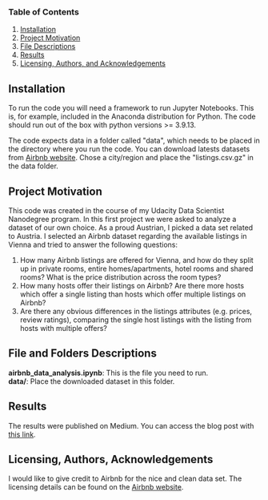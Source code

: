 ### Table of Contents

1. [Installation](#installation)
2. [Project Motivation](#motivation)
3. [File Descriptions](#files)
4. [Results](#results)
5. [Licensing, Authors, and Acknowledgements](#licensing)

## Installation <a name="installation"></a>
To run the code you will need a framework to run Jupyter Notebooks. This is, for example, included in the Anaconda distribution for Python. The code should run out of the box with python versions >= 3.9.13.

The code expects data in a folder called "data", which needs to be placed in the directory where you run the code. You can download  latests datasets from [Airbnb website](http://insideairbnb.com/get-the-data/). Chose a city/region and place the "listings.csv.gz" in the data folder.
## Project Motivation<a name="motivation"></a>
This code was created in the course of my Udacity Data Scientist Nanodegree program. In this first project we were asked to analyze a dataset of our own choice. As a proud Austrian, I picked a data set related to Austria. I selected an Airbnb dataset regarding the available listings in Vienna and tried to answer the following questions:

1) How many Airbnb listings are offered for Vienna, and how do they split up in private rooms, entire homes/apartments, hotel rooms and shared rooms? What is the price distribution across the room types?
2) How many hosts offer their listings on Airbnb? Are there more hosts which offer a single listing than hosts which offer multiple listings on Airbnb?
3) Are there any obvious differences in the listings attributes (e.g. prices, review ratings), comparing the single host listings with the listing from hosts with multiple offers?
## File and Folders Descriptions <a name="files"></a>
**airbnb_data_analysis.ipynb**: This is the file you need to run.  
**data/**: Place the downloaded dataset in this folder.
## Results<a name="results"></a>
The results were published on Medium. You can access the blog post with [this link](https://medium.com/@zengerlet/airbnb-in-vienna-private-or-professional-hosts-thats-the-question-11b1a20a96de).

## Licensing, Authors, Acknowledgements<a name="licensing"></a>
I would like to give credit to Airbnb for the nice and clean data set. The licensing details can be found on the [Airbnb website](http://insideairbnb.com/get-the-data/).
